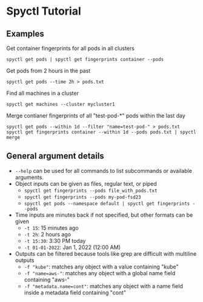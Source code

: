 # Spyctl Tutorial

## Examples

Get container fingerprints for all pods in all clusters
```
spyctl get pods | spyctl get fingerprints container --pods
```
Get pods from 2 hours in the past
```
spyctl get pods --time 2h > pods.txt
```
Find all machines in a cluster
```
spyctl get machines --cluster mycluster1
```
Merge contianer fingerprints of all "test-pod-*" pods within the last day
```
spyctl get pods --within 1d --filter "name=test-pod-" > pods.txt
spyctl get fingerprints container --within 1d --pods pods.txt | spyctl merge
```

## General argument details

- `--help` can be used for all commands to list subcommands or available arguments.
- Object inputs can be given as files, regular text, or piped
  - `spyctl get fingerprints --pods file_with_pods.txt`
  - `spyctl get fingerprints --pods my-pod-fsd23`
  - `spyctl get pods --namespace default | spyctl get fingerprints --pods`
- Time inputs are minutes back if not specified, but other formats can be given
  - `-t 15`: 15 minutes ago
  - `-t 2h`: 2 hours ago
  - `-t 15:30`: 3:30 PM today
  - `-t 01-01-2022`: Jan 1, 2022 (12:00 AM)
- Outputs can be filtered because tools like grep are difficult with multiline outputs
  - `-f "kube"`: matches any object with a value containing "kube"
  - `-f "name=aws-"`: matches any object with a global name field containing "aws-"
  - `-f "metadata.name=cont"`: matches any object with a name field inside a metadata field containing "cont"
